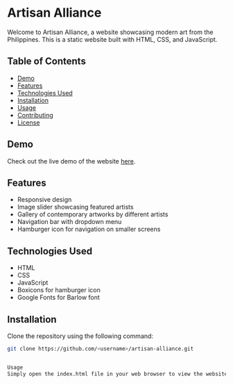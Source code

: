 # Artisan Alliance

Welcome to Artisan Alliance, a website showcasing modern art from the Philippines. This is a static website built with HTML, CSS, and JavaScript.

## Table of Contents

- [Demo](#demo)
- [Features](#features)
- [Technologies Used](#technologies-used)
- [Installation](#installation)
- [Usage](#usage)
- [Contributing](#contributing)
- [License](#license)

## Demo

Check out the live demo of the website [here](https://example.com).

## Features

- Responsive design
- Image slider showcasing featured artists
- Gallery of contemporary artworks by different artists
- Navigation bar with dropdown menu
- Hamburger icon for navigation on smaller screens

## Technologies Used

- HTML
- CSS
- JavaScript
- Boxicons for hamburger icon
- Google Fonts for Barlow font

## Installation

Clone the repository using the following command:

```bash
git clone https://github.com/<username>/artisan-alliance.git


Usage
Simply open the index.html file in your web browser to view the website.

